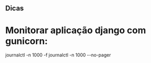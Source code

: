 ## Dicas


# Monitorar aplicação django com gunicorn:

  journalctl -n 1000 -f
  journalctl -n 1000 --no-pager
